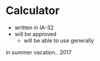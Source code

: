 # Calculator

+ written in IA-32
+ will be approved
  + will be able to use generally

in summer vacation.. 2017
